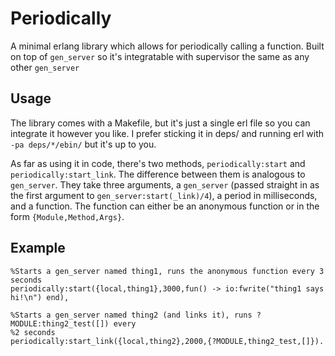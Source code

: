 Periodically
===========

A minimal erlang library which allows for periodically calling a function. Built on top of
`gen_server` so it's integratable with supervisor the same as any other `gen_server`

Usage
------
The library comes with a Makefile, but it's just a single erl file so you can integrate it 
however you like. I prefer sticking it in deps/ and running erl with `-pa deps/*/ebin/` but
it's up to you.

As far as using it in code, there's two methods, `periodically:start` and `periodically:start_link`.
The difference between them is analogous to `gen_server`. They take three arguments, a `gen_server`
(passed straight in as the first argument to `gen_server:start(_link)/4`), a period in milliseconds,
and a function. The function can either be an anonymous function or in the form `{Module,Method,Args}`.

Example
------

    %Starts a gen_server named thing1, runs the anonymous function every 3 seconds
    periodically:start({local,thing1},3000,fun() -> io:fwrite("thing1 says hi!\n") end),

    %Starts a gen_server named thing2 (and links it), runs ?MODULE:thing2_test([]) every
    %2 seconds
    periodically:start_link({local,thing2},2000,{?MODULE,thing2_test,[]}).



